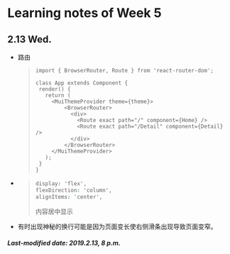 # Learning notes of Week 5

## 2.13 Wed.

+ 路由

  >```react
  >import { BrowserRouter, Route } from 'react-router-dom';
  >
  >class App extends Component {
  >  render() {
  >    return (
  >      <MuiThemeProvider theme={theme}>
  >          <BrowserRouter>
  >            <div>
  >              <Route exact path="/" component={Home} />
  >              <Route exact path="/Detail" component={Detail} />
  >            </div>
  >          </BrowserRouter>
  >      </MuiThemeProvider>
  >    );
  >  }
  >}
  >```

+ >```css
  >display: 'flex',
  >flexDirection: 'column',
  >alignItems: 'center',
  >```
  >
  >内容居中显示

+ 有时出现神秘的换行可能是因为页面变长使右侧滑条出现导致页面变窄。

##### Last-modified date: 2019.2.13, 8 p.m.